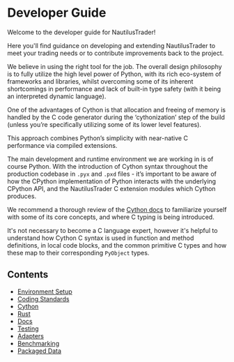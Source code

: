 # Developer Guide

Welcome to the developer guide for NautilusTrader!

Here you'll find guidance on developing and extending NautilusTrader to meet your trading needs or to contribute improvements back to the project.

We believe in using the right tool for the job. The overall design philosophy is to fully utilize
the high level power of Python, with its rich eco-system of frameworks and libraries, whilst
overcoming some of its inherent shortcomings in performance and lack of built-in type safety
(with it being an interpreted dynamic language).

One of the advantages of Cython is that allocation and freeing of memory is handled by the C code
generator during the ‘cythonization’ step of the build (unless you’re specifically utilizing some of
its lower level features).

This approach combines Python’s simplicity with near-native C performance via compiled extensions.

The main development and runtime environment we are working in is of course Python. With the
introduction of Cython syntax throughout the production codebase in `.pyx` and `.pxd` files - it’s
important to be aware of how the CPython implementation of Python interacts with the underlying
CPython API, and the NautilusTrader C extension modules which Cython produces.

We recommend a thorough review of the [Cython docs](https://cython.readthedocs.io/en/latest/) to familiarize yourself with some of its core
concepts, and where C typing is being introduced.

It's not necessary to become a C language expert, however it's helpful to understand how Cython C
syntax is used in function and method definitions, in local code blocks, and the common primitive C
types and how these map to their corresponding `PyObject` types.

## Contents

- [Environment Setup](environment_setup.md)
- [Coding Standards](coding_standards.md)
- [Cython](cython.md)
- [Rust](rust.md)
- [Docs](docs.md)
- [Testing](testing.md)
- [Adapters](adapters.md)
- [Benchmarking](benchmarking.md)
- [Packaged Data](packaged_data.md)
